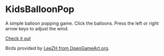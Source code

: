 # KidsBalloonPop
A simple balloon popping game. Click the balloons. Press the left or right arrow keys to adjust the wind.

[Check it out](https://mronosa.github.io/KidsBalloonPop/index.html)  

[](/fritballoon)

Birds provided by [LeeZH from OpenGameArt.org](https://opengameart.org/content/white-birds).